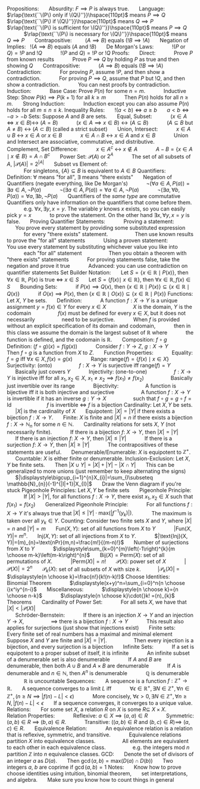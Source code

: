 Propositions:
$\hspace{15pt}$ Absurdity:  $F\implies P$ is always true.
$\hspace{15pt}$ Language:
$\hspace{15pt}$ $\hspace{15pt}$ $\rlap{\text{``\(P\) only if \(Q\)''}}\hspace{110pt}$ means $P\implies Q$
$\hspace{15pt}$ $\hspace{15pt}$ $\rlap{\text{``\(P\) if \(Q\)''}}\hspace{110pt}$ means $Q\implies P$
$\hspace{15pt}$ $\hspace{15pt}$ $\rlap{\text{``\(P\) is sufficient for \(Q\)''}}\hspace{110pt}$ means $P\implies Q$ 
$\hspace{15pt}$ $\hspace{15pt}$ $\rlap{\text{``\(P\) is necessary for \(Q\)''}}\hspace{110pt}$ means $Q\implies P$
$\hspace{15pt}$ Contrapositive:$\hspace{25pt}$ $(A\implies B)$ equals $(!B\implies!A)$
$\hspace{15pt}$ Negation of Implies: $\hspace{3pt}$ $\text{!}(A\implies B)$ equals $(A \text{ and }!B)$
$\hspace{15pt}$ De Morgan's Laws:
$\hspace{15pt}$ $\hspace{15pt}$ $!(P \text{ or } Q) ={} !P\text{ and }!Q$ 
$\hspace{15pt}$ $\hspace{15pt}$ $!(P\text{ and }Q)={}!P\text{ or }!Q$
Proofs: 
$\hspace{15pt}$ Direct: 
$\hspace{15pt}$ $\hspace{15pt}$ Prove $P$ from known results
$\hspace{15pt}$ $\hspace{15pt}$ Prove $P\implies Q$ by holding $P$ as true and then showing $Q$
$\hspace{15pt}$ Contrapositive: 
$\hspace{15pt}$ $\hspace{15pt}$ $(A\implies B)$ equals $(!B\implies!A)$
$\hspace{15pt}$ Contradiction:
$\hspace{15pt}$ $\hspace{15pt}$ For proving $P$, assume $!P$, and then show a contradiction.
$\hspace{15pt}$ $\hspace{15pt}$ For proving $P\implies Q$, assume that $P$ but $!Q$, and then show a contradiction.
$\hspace{15pt}$ $\hspace{15pt}$ You can nest proofs by contradiction.
$\hspace{15pt}$ Induction:
$\hspace{15pt}$ $\hspace{15pt}$ Base Case: Prove $P(n)$ for some $n=m$.
$\hspace{15pt}$ $\hspace{15pt}$ Inductive Step: Show $P(k)\implies P(k+1)$ for all $k\geq m$
$\hspace{15pt}$ $\hspace{15pt}$ Then $P(n)$ holds for all $n\geq m$.
$\hspace{15pt}$ Strong Induction:
$\hspace{15pt}$ $\hspace{15pt}$  Induction except you can also assume $P(n)$ holds for all $m\leq n\leq k$.
Inequality Rules:
$\hspace{15pt}$  $!(a<b)\iff a\geq b$
$\hspace{15pt}$  $a<b\iff -a>-b$
Sets: Suppose $A$ and $B$ are sets.
$\hspace{15pt}$ Equal, Subset:
$\hspace{15pt}$ $\hspace{15pt}$ $(x\in A \iff x\in B) \leftrightarrow$ $(A=B)$
$\hspace{15pt}$ $\hspace{15pt}$ $(x\in A\implies x\in B) \leftrightarrow (A\subseteq B)$
$\hspace{15pt}$ $\hspace{15pt}$ ($A\subseteq B$ but $A\not=B$) $\leftrightarrow$ $(A\subset B)$   (called a strict subset)
$\hspace{15pt}$ Union, Intersect:
$\hspace{15pt}$ $\hspace{15pt}$ $x\in A \cup B$ $\leftrightarrow$ $x\in A \text{ or } x\in B$
$\hspace{15pt}$ $\hspace{15pt}$ $x\in A\cap B$ $\leftrightarrow$ $x\in A \text{ and } x\in B$
$\hspace{15pt}$ $\hspace{15pt}$ Union and Intersect are associative, commutative, and distributive.
$\hspace{15pt}$ Complement, Set Difference:
$\hspace{15pt}$ $\hspace{15pt}$ $x\in A^c$ $\leftrightarrow$ $x\not\in A$
$\hspace{15pt}$ $\hspace{15pt}$ $A-B =\{ x\in A\mid x\not\in B \}= A\cap B^c$
$\hspace{15pt}$ Power Set: $\mathcal{P}(A)$ or ${2}^A$
$\hspace{15pt}$ $\hspace{15pt}$ The set of all subsets of $A$, $|\mathcal{P}(A)|=2^{|A|}$
$\hspace{15pt}$ Subset vs Element of:  
$\hspace{15pt}$ $\hspace{15pt}$ For singletons, $\{ A \}\subseteq B$ is equivalent to $A\in B$
Quantifiers:
$\hspace{15pt}$ Definition: $\forall$ means "for all", $\exists$ means "there exists" 
$\hspace{15pt}$ Negation of Quantifiers (negate everything, like De Morgan's)
$\hspace{15pt}$ $\hspace{15pt}$ $\neg(\forall a\in A,P(a))=\exists a\in A, \neg P(a)$
$\hspace{15pt}$ $\hspace{15pt}$ $\neg(\exists a\in A,P(a))=\forall a\in A, \neg P(a)$
$\hspace{15pt}$ $\hspace{15pt}$ $\neg(\exists a,\forall b,P(a))=\forall a,\exists b,\neg P(a)$ 
$\hspace{15pt}$ Quantifiers of the *same type* are commutative
$\hspace{15pt}$ Quantifiers only have information on the quantifiers that come before them.
$\hspace{15pt}$ $\hspace{15pt}$  e.g. $\forall x,\exists y,x=y$. The variable $y$ knows $x$ exists, so you can easily pick $y=x$ 
$\hspace{15pt}$ $\hspace{15pt}$ to prove the statement. On the other hand $\exists x,\forall y,x=y$ is false.
$\hspace{15pt}$ Proving Quantifier Statements:
$\hspace{15pt}$ $\hspace{15pt}$  Proving a statement:
$\hspace{15pt}$ $\hspace{15pt}$ $\hspace{15pt}$ You prove every statement by providing some substituted expression
$\hspace{15pt}$ $\hspace{15pt}$ $\hspace{15pt}$ for every "there exists" statement.
$\hspace{15pt}$ $\hspace{15pt}$ $\hspace{15pt}$ Then use known results to prove the "for all" statements
$\hspace{15pt}$ $\hspace{15pt}$ Using a proven statement:
$\hspace{15pt}$ $\hspace{15pt}$ $\hspace{15pt}$ You use every statement by substituting whichever value you like into 
$\hspace{15pt}$ $\hspace{15pt}$ $\hspace{15pt}$ each "for all" statement
$\hspace{15pt}$ $\hspace{15pt}$ $\hspace{15pt}$ Then you obtain a theorem with "there exists" statements
$\hspace{15pt}$ $\hspace{15pt}$ For proving statements false, take the negation and prove it true
$\hspace{15pt}$ $\hspace{15pt}$ Advanced: you can use contradiction on quantifier statements
Set Builder Notation:
$\hspace{15pt}$ Let $S=\{ x\in \mathbb{R}\mid P(x) \}$, then $\forall x\in \mathbb{R}$, $P(x)$ is true $\iff$ $x\in S$
$\hspace{15pt}$ Let $S=\{ f(x)\mid\ x \in \mathbb{R} \}$, then $\forall x\in \mathbb{R}, f(x)\in S$
$\hspace{15pt}$ Bounding Sets:
$\hspace{15pt}$ $\hspace{15pt}$ if $P(x)\implies Q(x)$, then $\{ x\in \mathbb{R}\mid P(x) \}\subseteq \{ x\in \mathbb{R}\mid Q(x) \}$
$\hspace{15pt}$ $\hspace{15pt}$ if $O(x)\implies P(x)$, then $\{ x\in \mathbb{R}\mid O(x) \}\subseteq \{ x\in \mathbb{R}\mid P(x) \}$
Functions: Let $X$, $Y$ be sets.
$\hspace{15pt}$ Definition:
$\hspace{15pt}$ $\hspace{15pt}$ A function $f:X\to Y$ is a unique assignment $y=f(x)\in Y$ for every $x\in X$
$\hspace{15pt}$ $\hspace{15pt}$ $\hspace{15pt}$  $X$ is the domain, $Y$ is the codomain
$\hspace{15pt}$ $\hspace{15pt}$ $\hspace{15pt}$ $f(x)$ must be defined for every $x\in X$, but it does not necessarily
$\hspace{15pt}$ $\hspace{15pt}$ $\hspace{15pt}$ need to be surjective.
$\hspace{15pt}$ $\hspace{15pt}$ When $f$ is provided without an explicit specification of its domain and codomain, 
$\hspace{15pt}$ $\hspace{15pt}$ then in this class we assume the domain is the largest subset of $\mathbb{R}$ where 
$\hspace{15pt}$ $\hspace{15pt}$ the function is defined, and the codomain is $\mathbb{R}$.
$\hspace{15pt}$ Composition: $f\circ g$ 
$\hspace{15pt}$ $\hspace{15pt}$ Definition: $(f\circ g)(x)=f(g(x))$
$\hspace{15pt}$ $\hspace{15pt}$ Consider $f:Y\to Z$, $g:X\to Y$ 
$\hspace{15pt}$ $\hspace{15pt}$ $\hspace{15pt}$ Then $f\circ g$ is a function from $X$ to $Z$.
$\hspace{15pt}$ Function Properties:
$\hspace{15pt}$ $\hspace{15pt}$ Equality: $f=g$ iff $\forall x\in X, f(x)=g(x)$
$\hspace{15pt}$ $\hspace{15pt}$ Range: $\text{range}(f)=\{ f(x)\mid x\in X \}$
$\hspace{15pt}$ $\hspace{15pt}$ Surjectivity: (onto)
$\hspace{15pt}$ $\hspace{15pt}$ $\hspace{15pt}$ $f:X\to Y$ is surjective iff $\text{range}(f)=Y$
$\hspace{15pt}$ $\hspace{15pt}$ $\hspace{15pt}$ Basically just covers $Y$
$\hspace{15pt}$ $\hspace{15pt}$ Injectivity: (one-to-one)
$\hspace{15pt}$ $\hspace{15pt}$ $\hspace{15pt}$ $f:X\to Y$ is injective iff for all $x_{1},x_{2}\in X$, $x_{1}\not=x_{2} \implies f(x_{1})\neq f(x_{2})$
$\hspace{15pt}$ $\hspace{15pt}$ $\hspace{15pt}$ Basically just invertible over its range
$\hspace{15pt}$ $\hspace{15pt}$ Bijectivity:
$\hspace{15pt}$ $\hspace{15pt}$ $\hspace{15pt}$ A function is bijective iff it is both injective and surjective
$\hspace{15pt}$ $\hspace{15pt}$ $\hspace{15pt}$ A function $f:X\to Y$ is invertible if it has an inverse $g:Y\to X$ 
$\hspace{15pt}$ $\hspace{15pt}$ $\hspace{15pt}$ such that $f\circ g= g\circ f=\text{Id}$
$\hspace{15pt}$ $\hspace{15pt}$ $\hspace{15pt}$ $\hspace{15pt}$ $f$ is invertible $\iff$ $f$ is a bijection
Cardinality: Let $X, Y$ be sets.
$\hspace{15pt}$ $|X|$ is the cardinality of $X$
$\hspace{15pt}$ Equipotent: $|X|=|Y|$ if there exists a bijection $f:X\to Y$. 
$\hspace{15pt}$ Finite: $X$ is finite and $|X|=n$ if there exists a bijection $f:X\to \mathbb{N}_{n}$ for some $n\in \mathbb{N}$.
$\hspace{15pt}$ Cardinality relations for sets $X$, $Y$ (not necessarily finite).
$\hspace{15pt}$ $\hspace{15pt}$ If there is a bijection $f:$ $X\to Y$, then $|X|=|Y|$
$\hspace{15pt}$ $\hspace{15pt}$ If there is an injection $f:$ $X\to Y$, then $|X|\leq |Y|$
$\hspace{15pt}$ $\hspace{15pt}$ If there is a surjection $f:$ $X\to Y$, then $|X|\geq|Y|$
$\hspace{15pt}$ $\hspace{15pt}$ The contrapositives of these statements are useful.
$\hspace{15pt}$ Denumerable/Enumerable: $X$ is equipotent to $\mathbb{Z}^{+}$.
$\hspace{15pt}$ Countable: $X$ is either finite or denumerable.
Inclusion-Exclusion: Let $X, Y$ be finite sets.
$\hspace{15pt}$ Then $|X\cup Y|=|X|+|Y|-|X\cap Y|$
$\hspace{15pt}$  This can be generalized to more unions (just remember to keep alternating the signs)
$\hspace{15pt}$ $\hspace{15pt}$ $|\displaystyle\bigcup_{i=1}^{n}X_{i}|=\sum_{I\subseteq \mathbb{N}_{n}}(-1)^{|I|+1}|X_{I}|$
$\hspace{15pt}$ Draw the Venn diagram if you're stuck
Pigeonhole Principles: Let $X, Y$ be finite sets
$\hspace{15pt}$ Pigeonhole Principle: 
$\hspace{15pt}$ $\hspace{15pt}$ If $|X|>|Y|$, for all functions $f:X\to Y$, there exist $x_{1},x_{2}\in X$ such that $f(x_{1})=f(x_{2})$ 
$\hspace{15pt}$ Generalized Pigeonhole Principle:
$\hspace{15pt}$ $\hspace{15pt}$ For all functions $f:X\to Y$ it's always true that $|X|\leq|Y|\cdot{}\text{max}(|f^{-1}(y_{k})|)$.
$\hspace{15pt}$ $\hspace{15pt}$ The maximum is taken over all $y_{k}\in Y$.
Counting: Consider two finite sets $X$ and $Y$, where $|X|=n$ and $|Y|=m$
$\hspace{15pt}$ $\text{Fun}(X, Y)$: set of all functions from $X$ to $Y$
$\hspace{15pt}$ $\hspace{15pt}$ $|\text{Fun}(X, Y)|=$ $m^n$.
$\hspace{15pt}$ $\text{Inj}(X, Y)$: set of all injections from $X$ to $Y$. 
$\hspace{15pt}$ $\hspace{15pt}$ $|\text{Inj}(X, Y)|=(m)_{n}=\text{nPr}(m,n)=\frac{m!}{(m-n)!}$
$\hspace{15pt}$ Number of surjections from $X$ to $Y$
$\hspace{15pt}$ $\hspace{15pt}$ $\displaystyle\sum_{k=0}^{m}\left(-1\right)^{k}{m \choose m-k}\left(m-k\right)^{n}$ 
$\hspace{15pt}$  $\text{Bij}(X)=\text{Perm}(X)$: set of all permutations of $X$. 
$\hspace{15pt}$ $\hspace{15pt}$ $|\text{Perm}(X)|= n!$
$\hspace{15pt}$  $\mathcal{P}(X)$: power set of $X$
$\hspace{15pt}$ $\hspace{15pt}$ $|\mathcal{P}(X)|=2^{n}$
$\hspace{15pt}$  $\mathcal{P}_{k}(X)$: set of all subsets of $X$ with size $k$. 
$\hspace{15pt}$ $\hspace{15pt}$|$\mathcal{P}_{k}(X)$| = $\displaystyle{n \choose k}=\frac{n!}{k!(n-k)!}$
Choose Identities:
$\hspace{15pt}$ Binomial Theorem
$\hspace{15pt}$ $\hspace{15pt}$ $\displaystyle(x+y)^n=\sum_{i=0}^n{n \choose i}x^iy^{n-i}$
$\hspace{15pt}$ Miscellaneous:
$\hspace{15pt}$ $\hspace{15pt}$   $\displaystyle{n \choose k}={n \choose n-k}$ 
$\hspace{15pt}$ $\hspace{15pt}$   $\displaystyle{n \choose k}\cdot{}k! =(n)_{k}$
Theorems
$\hspace{15pt}$ Cardinality of Power Set:
$\hspace{15pt}$ $\hspace{15pt}$ For all sets $X$, we have that $|X|<|\mathcal{P}(X)|$  
$\hspace{15pt}$ Schröder-Bernstein:
$\hspace{15pt}$ $\hspace{15pt}$ If there is an injection $X\to Y$ and an injection $Y\to X$, 
$\hspace{15pt}$ $\hspace{15pt}$ $\hspace{15pt}$ $\implies$ there is a bijection $f:X\to Y$
$\hspace{15pt}$ $\hspace{15pt}$ This result also applies for surjections (just show that injections exist)
$\hspace{15pt}$ Finite sets:
$\hspace{15pt}$ $\hspace{15pt}$ Every finite set of real numbers has a maximal and minimal element
$\hspace{15pt}$ $\hspace{15pt}$ Suppose $X$ and $Y$ are finite and $|X|=|Y|$.
$\hspace{15pt}$ $\hspace{15pt}$ $\hspace{15pt}$ Then every injection is a bijection, and every surjection is a bijection
$\hspace{15pt}$ Infinite Sets: 
$\hspace{15pt}$ $\hspace{15pt}$ If a set is equipotent to a proper subset of itself, it is infinite
$\hspace{15pt}$ $\hspace{15pt}$ An infinite subset of a denumerable set is also denumerable
$\hspace{15pt}$ $\hspace{15pt}$ If $A$ and $B$ are denumerable, then both $A \cup B$ and $A\times B$ are denumerable
$\hspace{15pt}$ $\hspace{15pt}$ If $A$ is denumerable and $n\in \mathbb{N}$, then $A^n$ is denumerable
$\hspace{15pt}$ $\hspace{15pt}$ $\mathbb{Q}$ is denumerable
$\hspace{15pt}$ $\hspace{15pt}$ $\mathbb{R}$ is uncountable
Sequences: 
$\hspace{15pt}$ A sequence is a function $f:\mathbb{Z}^{+}\to \mathbb{R}$.
$\hspace{15pt}$ A sequence converges to a limit $L$ iff 
$\hspace{15pt}$ $\hspace{15pt}$ $\forall\epsilon \in \mathbb{R^+}, \exists N\in \mathbb{Z}^+,\forall n\in \mathbb{Z}^+,(n\geq N\implies |f(n)-L|<\epsilon)$ 
$\hspace{15pt}$ $\hspace{15pt}$ More concisely, $\forall \epsilon>0,\exists N\in \mathbb{Z}^+,\forall n\geq N,|f(n)-L|<\epsilon$
$\hspace{15pt}$ If a sequence converges, it converges to a unique value.
Relations:
$\hspace{15pt}$ For some set $X$, a relation $R$ on $X$ is some $R\subseteq$ $X\times X$.
$\hspace{15pt}$ Relation Properties:
$\hspace{15pt}$ $\hspace{15pt}$ Reflexive:  $a\in X \implies(a,a)\in R$
$\hspace{15pt}$ $\hspace{15pt}$ Symmetric: $(a, b)\in R$ $\implies$ $(b, a)\in R$.
$\hspace{15pt}$ $\hspace{15pt}$ Transitive: $((a,b)\in R\text{ and }(b, c) \in R)\implies$ $(a, c)\in R$.
$\hspace{15pt}$ Equivalence Relation:
$\hspace{15pt}$ $\hspace{15pt}$ An equivalence relation is a relation that is reflexive, symmetric, and transitive.
$\hspace{15pt}$ $\hspace{15pt}$ Equivalence relations partition $X$ into equivalence classes.
$\hspace{15pt}$ $\hspace{15pt}$ $\hspace{15pt}$ All elements are equivalent to each other in each equivalence class.
$\hspace{15pt}$ $\hspace{15pt}$ $\hspace{15pt}$ e.g. the integers $\text{mod } n$ partition $\mathbb{Z}$ into $n$ equivalence classes.
GCD:
$\hspace{15pt}$ Denote the set of divisors of an integer $a$ as $D(a)$. 
$\hspace{15pt}$ Then $\gcd(a, b)=\text{max}(D(a) \cap D(b))$
$\hspace{15pt}$ Two integers $a$, $b$ are coprime if $\gcd(a, b)=1$
Notes:
$\hspace{15pt}$ Know how to prove choose identities using intuition, binomial theorem, 
$\hspace{15pt}$ set interpretations, and algebra.
$\hspace{15pt}$ Make sure you know how to count things in general
